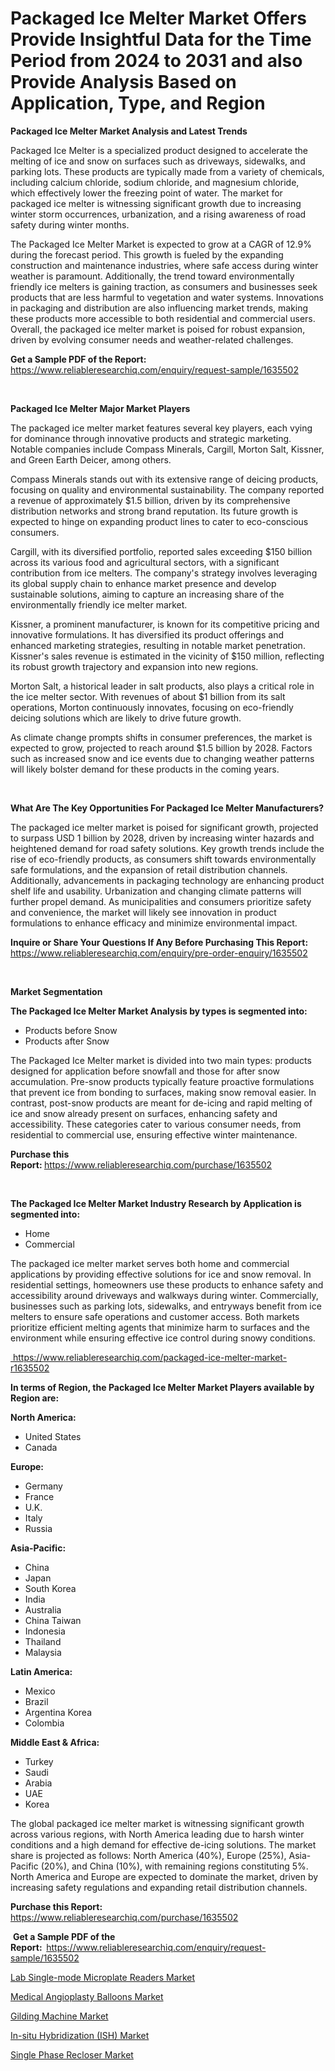 <p><h1>Packaged Ice Melter Market Offers Provide Insightful Data for the Time Period from 2024 to 2031 and also Provide Analysis Based on Application, Type, and Region</h1></p><p><strong>Packaged Ice Melter Market Analysis and Latest Trends</strong></p>
<p><p>Packaged Ice Melter is a specialized product designed to accelerate the melting of ice and snow on surfaces such as driveways, sidewalks, and parking lots. These products are typically made from a variety of chemicals, including calcium chloride, sodium chloride, and magnesium chloride, which effectively lower the freezing point of water. The market for packaged ice melter is witnessing significant growth due to increasing winter storm occurrences, urbanization, and a rising awareness of road safety during winter months.</p><p>The Packaged Ice Melter Market is expected to grow at a CAGR of 12.9% during the forecast period. This growth is fueled by the expanding construction and maintenance industries, where safe access during winter weather is paramount. Additionally, the trend toward environmentally friendly ice melters is gaining traction, as consumers and businesses seek products that are less harmful to vegetation and water systems. Innovations in packaging and distribution are also influencing market trends, making these products more accessible to both residential and commercial users. Overall, the packaged ice melter market is poised for robust expansion, driven by evolving consumer needs and weather-related challenges.</p></p>
<p><strong>Get a Sample PDF of the Report:&nbsp;</strong> <a href="https://www.reliableresearchiq.com/enquiry/request-sample/1635502?utm_campaign=1087&utm_medium=2&utm_source=Github&utm_content=ia&utm_term=13102024&utm_id=packaged-ice-melter">https://www.reliableresearchiq.com/enquiry/request-sample/1635502</a></p>
<p>&nbsp;</p>
<p><strong>Packaged Ice Melter Major Market Players</strong></p>
<p><p>The packaged ice melter market features several key players, each vying for dominance through innovative products and strategic marketing. Notable companies include Compass Minerals, Cargill, Morton Salt, Kissner, and Green Earth Deicer, among others.</p><p>Compass Minerals stands out with its extensive range of deicing products, focusing on quality and environmental sustainability. The company reported a revenue of approximately $1.5 billion, driven by its comprehensive distribution networks and strong brand reputation. Its future growth is expected to hinge on expanding product lines to cater to eco-conscious consumers.</p><p>Cargill, with its diversified portfolio, reported sales exceeding $150 billion across its various food and agricultural sectors, with a significant contribution from ice melters. The company's strategy involves leveraging its global supply chain to enhance market presence and develop sustainable solutions, aiming to capture an increasing share of the environmentally friendly ice melter market.</p><p>Kissner, a prominent manufacturer, is known for its competitive pricing and innovative formulations. It has diversified its product offerings and enhanced marketing strategies, resulting in notable market penetration. Kissner's sales revenue is estimated in the vicinity of $150 million, reflecting its robust growth trajectory and expansion into new regions.</p><p>Morton Salt, a historical leader in salt products, also plays a critical role in the ice melter sector. With revenues of about $1 billion from its salt operations, Morton continuously innovates, focusing on eco-friendly deicing solutions which are likely to drive future growth.</p><p>As climate change prompts shifts in consumer preferences, the market is expected to grow, projected to reach around $1.5 billion by 2028. Factors such as increased snow and ice events due to changing weather patterns will likely bolster demand for these products in the coming years.</p></p>
<p>&nbsp;</p>
<p><strong>What Are The Key Opportunities For Packaged Ice Melter Manufacturers?</strong></p>
<p><p>The packaged ice melter market is poised for significant growth, projected to surpass USD 1 billion by 2028, driven by increasing winter hazards and heightened demand for road safety solutions. Key growth trends include the rise of eco-friendly products, as consumers shift towards environmentally safe formulations, and the expansion of retail distribution channels. Additionally, advancements in packaging technology are enhancing product shelf life and usability. Urbanization and changing climate patterns will further propel demand. As municipalities and consumers prioritize safety and convenience, the market will likely see innovation in product formulations to enhance efficacy and minimize environmental impact.</p></p>
<p><strong>Inquire or Share Your Questions If Any Before Purchasing This Report:</strong> <a href="https://www.reliableresearchiq.com/enquiry/pre-order-enquiry/1635502?utm_campaign=1087&utm_medium=2&utm_source=Github&utm_content=ia&utm_term=13102024&utm_id=packaged-ice-melter">https://www.reliableresearchiq.com/enquiry/pre-order-enquiry/1635502</a></p>
<p>&nbsp;</p>
<p><strong>Market Segmentation</strong></p>
<p><strong>The Packaged Ice Melter Market Analysis by types is segmented into:</strong></p>
<p><ul><li>Products before Snow</li><li>Products after Snow</li></ul></p>
<p><p>The Packaged Ice Melter market is divided into two main types: products designed for application before snowfall and those for after snow accumulation. Pre-snow products typically feature proactive formulations that prevent ice from bonding to surfaces, making snow removal easier. In contrast, post-snow products are meant for de-icing and rapid melting of ice and snow already present on surfaces, enhancing safety and accessibility. These categories cater to various consumer needs, from residential to commercial use, ensuring effective winter maintenance.</p></p>
<p><strong>Purchase this Report:&nbsp;</strong><a href="https://www.reliableresearchiq.com/purchase/1635502?utm_campaign=1087&utm_medium=2&utm_source=Github&utm_content=ia&utm_term=13102024&utm_id=packaged-ice-melter">https://www.reliableresearchiq.com/purchase/1635502</a></p>
<p>&nbsp;</p>
<p><strong>The Packaged Ice Melter Market Industry Research by Application is segmented into:</strong></p>
<p><ul><li>Home</li><li>Commercial</li></ul></p>
<p><p>The packaged ice melter market serves both home and commercial applications by providing effective solutions for ice and snow removal. In residential settings, homeowners use these products to enhance safety and accessibility around driveways and walkways during winter. Commercially, businesses such as parking lots, sidewalks, and entryways benefit from ice melters to ensure safe operations and customer access. Both markets prioritize efficient melting agents that minimize harm to surfaces and the environment while ensuring effective ice control during snowy conditions.</p></p>
<p><a href="https://www.reliableresearchiq.com/packaged-ice-melter-market-r1635502?utm_campaign=1087&utm_medium=2&utm_source=Github&utm_content=ia&utm_term=13102024&utm_id=packaged-ice-melter">&nbsp;https://www.reliableresearchiq.com/packaged-ice-melter-market-r1635502</a></p>
<p><strong>In terms of Region, the Packaged Ice Melter Market Players available by Region are:</strong></p>
<p>
    <p> <strong> North America: </strong>
        <ul>
            <li>United States</li>
            <li>Canada</li>
        </ul>
        </p> 
    <p> <strong> Europe: </strong>
        <ul>
            <li>Germany</li>
            <li>France</li>
            <li>U.K.</li>
            <li>Italy</li>
            <li>Russia</li>
        </ul>
        </p> 
    <p> <strong> Asia-Pacific: </strong>
        <ul>
            <li>China</li>
            <li>Japan</li>
            <li>South Korea</li>
            <li>India</li>
            <li>Australia</li>
            <li>China Taiwan</li>
            <li>Indonesia</li>
            <li>Thailand</li>
            <li>Malaysia</li>
        </ul>
        </p> 
    <p> <strong> Latin America: </strong>
        <ul>
            <li>Mexico</li>
            <li>Brazil</li>
            <li>Argentina Korea</li>
            <li>Colombia</li>
        </ul>
        </p> 
    <p> <strong> Middle East & Africa: </strong>
        <ul>
            <li>Turkey</li>
            <li>Saudi</li>
            <li>Arabia</li>
            <li>UAE</li>
            <li>Korea</li>
        </ul>
    </p>
    </p>
<p><p>The global packaged ice melter market is witnessing significant growth across various regions, with North America leading due to harsh winter conditions and a high demand for effective de-icing solutions. The market share is projected as follows: North America (40%), Europe (25%), Asia-Pacific (20%), and China (10%), with remaining regions constituting 5%. North America and Europe are expected to dominate the market, driven by increasing safety regulations and expanding retail distribution channels.</p></p>
<p><strong>Purchase this Report: </strong><a href="https://www.reliableresearchiq.com/purchase/1635502?utm_campaign=1087&utm_medium=2&utm_source=Github&utm_content=ia&utm_term=13102024&utm_id=packaged-ice-melter">https://www.reliableresearchiq.com/purchase/1635502</a></p>
<p>&nbsp;<strong>Get a Sample PDF of the Report:&nbsp;&nbsp;</strong><a href="https://www.reliableresearchiq.com/enquiry/request-sample/1635502?utm_campaign=1087&utm_medium=2&utm_source=Github&utm_content=ia&utm_term=13102024&utm_id=packaged-ice-melter">https://www.reliableresearchiq.com/enquiry/request-sample/1635502</a></p>
<p><strong></strong></p>
<p><p><a href="https://github.com/vitacbq/Market-Research-Report-List-1/blob/main/lab-single-mode-microplate-readers-market.md?utm_campaign=1087&utm_medium=2&utm_source=Github&utm_content=ia&utm_term=13102024&utm_id=packaged-ice-melter">Lab Single-mode Microplate Readers Market</a></p><p><a href="https://github.com/benjigwozdzus/Market-Research-Report-List-1/blob/main/medical-angioplasty-balloons-market.md?utm_campaign=1087&utm_medium=2&utm_source=Github&utm_content=ia&utm_term=13102024&utm_id=packaged-ice-melter">Medical Angioplasty Balloons Market</a></p><p><a href="https://issuu.com/reportprime-2/docs/gilding-machine-market-size-2030.pp_c2bc074ff575f5?utm_campaign=1087&utm_medium=2&utm_source=Github&utm_content=ia&utm_term=13102024&utm_id=packaged-ice-melter">Gilding Machine Market</a></p><p><a href="https://www.linkedin.com/pulse/in-situ-hybridization-ish-market-research-report-exploring-8wn4e?utm_campaign=1087&utm_medium=2&utm_source=Github&utm_content=ia&utm_term=13102024&utm_id=packaged-ice-melter">In-situ Hybridization (ISH) Market</a></p><p><a href="https://issuu.com/reportprime-2/docs/single-phase-recloser-market-size-2_3bab92fd76f920?utm_campaign=1087&utm_medium=2&utm_source=Github&utm_content=ia&utm_term=13102024&utm_id=packaged-ice-melter">Single Phase Recloser Market</a></p></p>